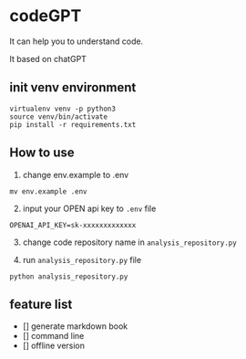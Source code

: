 # codeGPT
It can help you to understand code.

It based on chatGPT

## init venv environment
```shell
virtualenv venv -p python3
source venv/bin/activate
pip install -r requirements.txt
```

## How to use
1. change env.example to .env
```shell
mv env.example .env
```
2. input your OPEN api key to `.env` file
```shell
OPENAI_API_KEY=sk-xxxxxxxxxxxxx
```
3. change code repository name in `analysis_repository.py`

4. run `analysis_repository.py` file
```shell
python analysis_repository.py
```

## feature list
- [] generate markdown book
- [] command line
- [] offline version